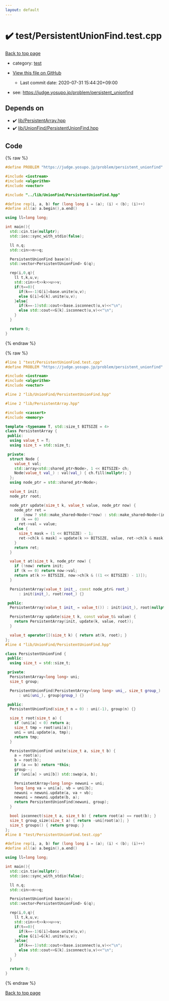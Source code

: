 ```yaml
---
layout: default
---
```


<!-- mathjax config similar to math.stackexchange -->
<script type="text/javascript" async
  src="https://cdnjs.cloudflare.com/ajax/libs/mathjax/2.7.5/MathJax.js?config=TeX-MML-AM_CHTML">
</script>
<script type="text/x-mathjax-config">
  MathJax.Hub.Config({
    TeX: { equationNumbers: { autoNumber: "AMS" }},
    tex2jax: {
      inlineMath: [ ['$','$'] ],
      processEscapes: true
    },
    "HTML-CSS": { matchFontHeight: false },
    displayAlign: "left",
    displayIndent: "2em"
  });
</script>

<script type="text/javascript" src="https://cdnjs.cloudflare.com/ajax/libs/jquery/3.4.1/jquery.min.js"></script>
<script src="https://cdn.jsdelivr.net/npm/jquery-balloon-js@1.1.2/jquery.balloon.min.js" integrity="sha256-ZEYs9VrgAeNuPvs15E39OsyOJaIkXEEt10fzxJ20+2I=" crossorigin="anonymous"></script>
<script type="text/javascript" src="../../assets/js/copy-button.js"></script>
<link rel="stylesheet" href="../../assets/css/copy-button.css" />


# :heavy_check_mark: test/PersistentUnionFind.test.cpp

<a href="../../index.html">Back to top page</a>

* category: <a href="../../index.html#098f6bcd4621d373cade4e832627b4f6">test</a>
* <a href="{{ site.github.repository_url }}/blob/master/test/PersistentUnionFind.test.cpp">View this file on GitHub</a>
    - Last commit date: 2020-07-31 15:44:20+09:00


* see: <a href="https://judge.yosupo.jp/problem/persistent_unionfind">https://judge.yosupo.jp/problem/persistent_unionfind</a>


## Depends on

* :heavy_check_mark: <a href="../../library/lib/PersistentArray.hpp.html">lib/PersistentArray.hpp</a>
* :heavy_check_mark: <a href="../../library/lib/UnionFind/PersistentUnionFind.hpp.html">lib/UnionFind/PersistentUnionFind.hpp</a>


## Code

<a id="unbundled"></a>
{% raw %}
```cpp
#define PROBLEM "https://judge.yosupo.jp/problem/persistent_unionfind"

#include <iostream>
#include <algorithm>
#include <vector>

#include "../lib/UnionFind/PersistentUnionFind.hpp"

#define rep(i, a, b) for (long long i = (a); (i) < (b); (i)++)
#define all(a) a.begin(),a.end()

using ll=long long;

int main(){
  std::cin.tie(nullptr);
  std::ios::sync_with_stdio(false);

  ll n,q;
  std::cin>>n>>q;

  PersistentUnionFind base(n);
  std::vector<PersistentUnionFind> G(q);

  rep(i,0,q){
    ll t,k,u,v;
    std::cin>>t>>k>>u>>v;
    if(t==0){
      if(k==-1)G[i]=base.unite(u,v);
      else G[i]=G[k].unite(u,v);
    }else{
      if(k==-1)std::cout<<base.isconnect(u,v)<<"\n";
      else std::cout<<G[k].isconnect(u,v)<<"\n";
    }
  }

  return 0; 
}
```
{% endraw %}

<a id="bundled"></a>
{% raw %}
```cpp
#line 1 "test/PersistentUnionFind.test.cpp"
#define PROBLEM "https://judge.yosupo.jp/problem/persistent_unionfind"

#include <iostream>
#include <algorithm>
#include <vector>

#line 2 "lib/UnionFind/PersistentUnionFind.hpp"

#line 2 "lib/PersistentArray.hpp"

#include <cassert>
#include <memory>

template <typename T, std::size_t BITSIZE = 4>
class PersistentArray {
 public:
  using value_t = T;
  using size_t = std::size_t;

 private:
  struct Node {
    value_t val;
    std::array<std::shared_ptr<Node>, 1 << BITSIZE> ch;
    Node(value_t val_) : val(val_) { ch.fill(nullptr); }
  };
  using node_ptr = std::shared_ptr<Node>;

  value_t init;
  node_ptr root;

  node_ptr update(size_t k, value_t value, node_ptr now) {
    node_ptr ret =
        (now ? std::make_shared<Node>(*now) : std::make_shared<Node>(init));
    if (k == 0)
      ret->val = value;
    else {
      size_t mask = (1 << BITSIZE) - 1;
      ret->ch[k & mask] = update(k >> BITSIZE, value, ret->ch[k & mask]);
    }
    return ret;
  }

  value_t at(size_t k, node_ptr now) {
    if (!now) return init;
    if (k == 0) return now->val;
    return at(k >> BITSIZE, now->ch[k & ((1 << BITSIZE) - 1)]);
  }

  PersistentArray(value_t init_, const node_ptr& root_)
      : init(init_), root(root_) {}

 public:
  PersistentArray(value_t init_ = value_t()) : init(init_), root(nullptr) {}

  PersistentArray update(size_t k, const value_t& value) {
    return PersistentArray(init, update(k, value, root));
  }

  value_t operator[](size_t k) { return at(k, root); }
};
#line 4 "lib/UnionFind/PersistentUnionFind.hpp"

class PersistentUnionFind {
 public:
  using size_t = std::size_t;

 private:
  PersistentArray<long long> uni;
  size_t group;

  PersistentUnionFind(PersistentArray<long long> uni_, size_t group_)
      : uni(uni_), group(group_) {}

 public:
  PersistentUnionFind(size_t n = 0) : uni(-1), group(n) {}

  size_t root(size_t a) {
    if (uni[a] < 0) return a;
    size_t tmp = root(uni[a]);
    uni = uni.update(a, tmp);
    return tmp;
  }

  PersistentUnionFind unite(size_t a, size_t b) {
    a = root(a);
    b = root(b);
    if (a == b) return *this;
    group--;
    if (uni[a] > uni[b]) std::swap(a, b);

    PersistentArray<long long> newuni = uni;
    long long va = uni[a], vb = uni[b];
    newuni = newuni.update(a, va + vb);
    newuni = newuni.update(b, a);
    return PersistentUnionFind(newuni, group);
  }

  bool isconnect(size_t a, size_t b) { return root(a) == root(b); }
  size_t group_size(size_t a) { return -uni[root(a)]; }
  size_t groups() { return group; }
};
#line 8 "test/PersistentUnionFind.test.cpp"

#define rep(i, a, b) for (long long i = (a); (i) < (b); (i)++)
#define all(a) a.begin(),a.end()

using ll=long long;

int main(){
  std::cin.tie(nullptr);
  std::ios::sync_with_stdio(false);

  ll n,q;
  std::cin>>n>>q;

  PersistentUnionFind base(n);
  std::vector<PersistentUnionFind> G(q);

  rep(i,0,q){
    ll t,k,u,v;
    std::cin>>t>>k>>u>>v;
    if(t==0){
      if(k==-1)G[i]=base.unite(u,v);
      else G[i]=G[k].unite(u,v);
    }else{
      if(k==-1)std::cout<<base.isconnect(u,v)<<"\n";
      else std::cout<<G[k].isconnect(u,v)<<"\n";
    }
  }

  return 0; 
}

```
{% endraw %}

<a href="../../index.html">Back to top page</a>

